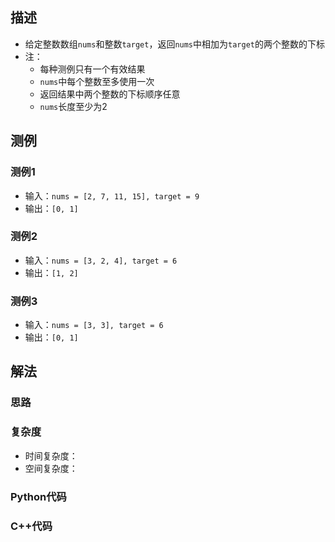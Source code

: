 ## 描述
* 给定整数数组`nums`和整数`target`，返回`nums`中相加为`target`的两个整数的下标
* 注：
  * 每种测例只有一个有效结果
  * `nums`中每个整数至多使用一次
  * 返回结果中两个整数的下标顺序任意
  * `nums`长度至少为2

## 测例
### 测例1
* 输入：`nums = [2, 7, 11, 15], target = 9`
* 输出：`[0, 1]`
### 测例2
* 输入：`nums = [3, 2, 4], target = 6`
* 输出：`[1, 2]`
### 测例3
* 输入：`nums = [3, 3], target = 6`
* 输出：`[0, 1]`

## 解法
### 思路


### 复杂度
* 时间复杂度：
* 空间复杂度：

### Python代码

### C++代码

